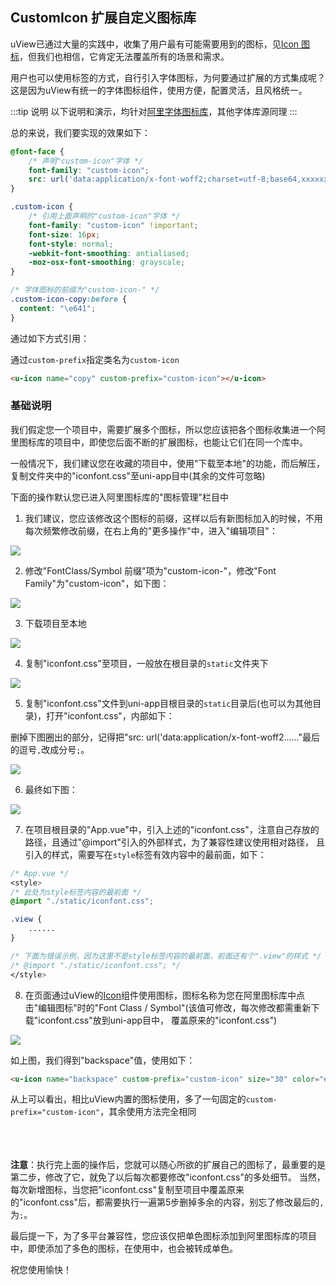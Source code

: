 ## CustomIcon 扩展自定义图标库

<!-- <demo-model url="/pages/componentsA/icon/index"></demo-model> -->


uView已通过大量的实践中，收集了用户最有可能需要用到的图标，见[Icon 图标](/components/icon.html)，但我们也相信，它肯定无法覆盖所有的场景和需求。  

用户也可以使用标签的方式，自行引入字体图标，为何要通过扩展的方式集成呢？  
这是因为uView有统一的字体图标组件，使用方便，配置灵活，且风格统一。

:::tip 说明
以下说明和演示，均针对[阿里字体图标库](https://www.iconfont.cn)，其他字体库源同理
:::

总的来说，我们要实现的效果如下：

```css
@font-face {
	/* 声明"custom-icon"字体 */
	font-family: "custom-icon";
	src: url('data:application/x-font-woff2;charset=utf-8;base64,xxxxxxxx') format('woff2');
}

.custom-icon {
	/* 引用上面声明的"custom-icon"字体 */
	font-family: "custom-icon" !important;
	font-size: 16px;
	font-style: normal;
	-webkit-font-smoothing: antialiased;
	-moz-osx-font-smoothing: grayscale;
}

/* 字体图标的前缀为"custom-icon-" */
.custom-icon-copy:before {
  content: "\e641";
}
```

通过如下方式引用：  

通过`custom-prefix`指定类名为`custom-icon`

```html
<u-icon name="copy" custom-prefix="custom-icon"></u-icon>
```

### 基础说明

我们假定您一个项目中，需要扩展多个图标，所以您应该把各个图标收集进一个阿里图标库的项目中，即使您后面不断的扩展图标，也能让它们在同一个库中。

一般情况下，我们建议您在收藏的项目中，使用"下载至本地"的功能，而后解压，复制文件夹中的"iconfont.css"至uni-app目中(其余的文件可忽略)

下面的操作默认您已进入阿里图标库的"图标管理"栏目中

1. 我们建议，您应该修改这个图标的前缀，这样以后有新图标加入的时候，不用每次频繁修改前缀，在右上角的"更多操作"中，进入"编辑项目"：

<img src="/custom_icon/custom_icon_3.png" />


2. 修改"FontClass/Symbol 前缀"项为"custom-icon-"，修改"Font Family"为"custom-icon"，如下图：

<img src="/custom_icon/custom_icon_4.png" />


3. 下载项目至本地

<img src="/custom_icon/custom_icon_1.png" />

4. 复制"iconfont.css"至项目，一般放在根目录的`static`文件夹下

<img src="/custom_icon/custom_icon_2.png" />

5. 复制"iconfont.css"文件到uni-app目根目录的`static`目录后(也可以为其他目录)，打开"iconfont.css"，内部如下：

删掉下图圈出的部分，记得把"src: url('data:application/x-font-woff2......"最后的逗号`,`改成分号`;`。

<img src="/custom_icon/custom_icon_8.png" />

6. 最终如下图：

<img src="/custom_icon/custom_icon_9.png" />


7. 在项目根目录的"App.vue"中，引入上述的"iconfont.css"，注意自己存放的路径，且通过"@import"引入的外部样式，为了兼容性建议使用相对路径，
且引入的样式，需要写在`style`标签有效内容中的最前面，如下：

```css
/* App.vue */
<style>
/* 此处为style标签内容的最前面 */
@import "./static/iconfont.css";

.view {
	......
}

/* 下面为错误示例，因为这里不是style标签内容的最前面，前面还有个".view"的样式 */
/* @import "./static/iconfont.css"; */
</style>
```

8. 在页面通过uView的[Icon](/components/icon.html)组件使用图标，图标名称为您在阿里图标库中点击"编辑图标"时的"Font Class / Symbol"(该值可修改，每次修改都需重新下载"iconfont.css"放到uni-app目中，
覆盖原来的"iconfont.css")

<img src="/custom_icon/custom_icon_7.png" />

如上图，我们得到"backspace"值，使用如下：

```html
<u-icon name="backspace" custom-prefix="custom-icon" size="30" color="#888888"></u-icon>
```

从上可以看出，相比uView内置的图标使用，多了一句固定的`custom-prefix="custom-icon"`，其余使用方法完全相同
<br><br><br><br>

**注意**：执行完上面的操作后，您就可以随心所欲的扩展自己的图标了，最重要的是第二步，修改了它，就免了以后每次都要修改"iconfont.css"的多处细节。
当然，每次新增图标，当您把"iconfont.css"复制至项目中覆盖原来的"iconfont.css"后，都需要执行一遍第5步删掉多余的内容，别忘了修改最后的`,`为`;`。 

最后提一下，为了多平台兼容性，您应该仅把单色图标添加到阿里图标库的项目中，即使添加了多色的图标，在使用中，也会被转成单色。

祝您使用愉快！